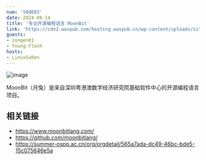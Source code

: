 ```yaml
---
num: 'S04E03'
date: 2024-08-14
title: '专访开源编程语言 MoonBit'
link: 'https://cdn2.wavpub.com/hosting.wavpub.cn/wp-content/uploads/sites/18/2024/08/S04E03-MoonBit.mp3'
guests:
- zongen01
- Young-Flash
hosts:
- LinuxSuRen
---
```


![image](https://github.com/user-attachments/assets/6830cb53-4709-48e0-b3cc-d7ce14165a12)

MoonBit（月兔）是来自深圳粤港澳数字经济研究院基础软件中心的开源编程语言项目。

## 相关链接
* https://www.moonbitlang.com/
* https://github.com/moonbitlang/
* https://summer-ospp.ac.cn/org/orgdetail/565a7ada-dc49-46bc-bde5-15c075646e5a
